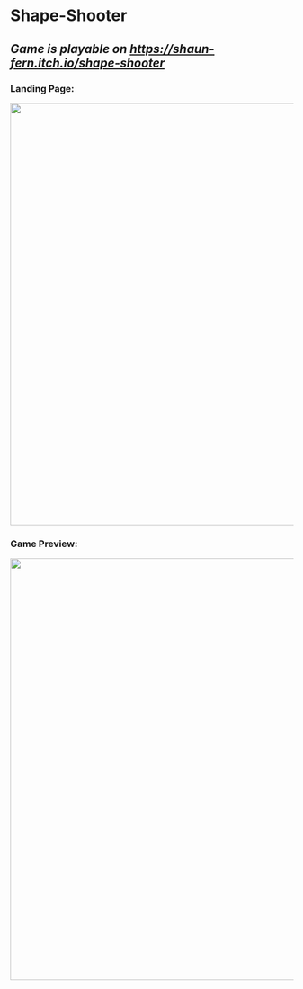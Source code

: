 # Shape-Shooter

## ***Game is playable on https://shaun-fern.itch.io/shape-shooter***

### Landing Page:
<img src="https://user-images.githubusercontent.com/104162744/226886684-afd12589-20f5-4407-a385-8c90ddd154bb.png" width="750" >

### Game Preview:
<img src="https://user-images.githubusercontent.com/104162744/226887004-b5959559-2ba3-4e25-9857-cb02c653cbf5.png" width="750" >

